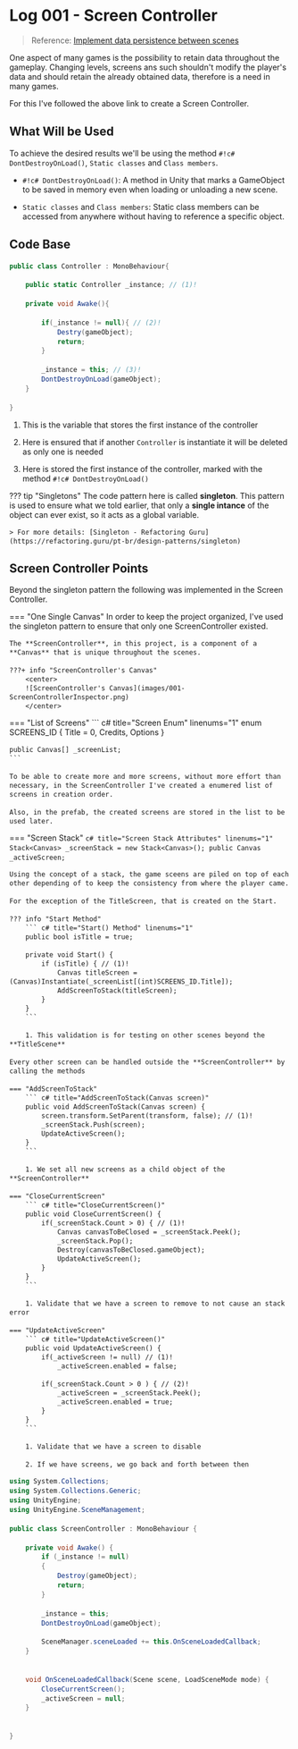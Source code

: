 # Log 001 - Screen Controller

> Reference: [Implement data persistence between scenes](https://learn.unity.com/tutorial/implement-data-persistence-between-scenes#634f8281edbc2a65c86270c5)

One aspect of many games is the possibility to retain data throughout the gameplay. Changing levels, screens ans such shouldn't modify the player's data and should retain the already obtained data, therefore is a need in many games.

For this I've followed the above link to create a Screen Controller.

## What Will be Used

To achieve the desired results we'll be using the method `#!c# DontDestroyOnLoad()`, `Static classes` and `Class members`.

- `#!c# DontDestroyOnLoad()`: A method in Unity that marks a GameObject to be saved in memory even when loading or unloading a new scene.

- `Static classes` and `Class members`: Static class members can be accessed from anywhere without having to reference a specific object.

## Code Base

``` c# title="Base of the Code" linenums="1"
public class Controller : MonoBehaviour{

    public static Controller _instance; // (1)!

    private void Awake(){

        if(_instance != null){ // (2)!
            Destry(gameObject);
            return;
        }

        _instance = this; // (3)!
        DontDestroyOnLoad(gameObject);
    }

}
```

1. This is the variable that stores the first instance of the controller

2. Here is ensured that if another `Controller` is instantiate it will be deleted as only one is needed

3. Here is stored the first instance of the controller, marked with the method `#!c# DontDestroyOnLoad()`

??? tip "Singletons"
    The code pattern here is called **singleton**. This pattern is used to ensure what we told earlier, that only a **single intance** of the object can ever exist, so it acts as a global variable.
    
    > For more details: [Singleton - Refactoring Guru](https://refactoring.guru/pt-br/design-patterns/singleton)

## Screen Controller Points

Beyond the singleton pattern the following was implemented in the Screen Controller.

=== "One Single Canvas"
    In order to keep the project organized, I've used the singleton pattern to ensure that only one ScreenController existed.

    The **ScreenController**, in this project, is a component of a **Canvas** that is unique throughout the scenes.

    ???+ info "ScreenController's Canvas"
        <center>
        ![ScreenController's Canvas](images/001-ScreenControllerInspector.png)
        </center>

=== "List of Screens"
    ``` c# title="Screen Enum" linenums="1"
    enum SCREENS_ID {   Title = 0,
                        Credits,
                        Options }

    public Canvas[] _screenList;
    ```

    To be able to create more and more screens, without more effort than necessary, in the ScreenController I've created a enumered list of screens in creation order.

    Also, in the prefab, the created screens are stored in the list to be used later.

=== "Screen Stack"
    ``` c# title="Screen Stack Attributes" linenums="1"
    Stack<Canvas> _screenStack = new Stack<Canvas>();
    public Canvas _activeScreen;
    ```

    Using the concept of a stack, the game sceens are piled on top of each other depending of to keep the consistency from where the player came.

    For the exception of the TitleScreen, that is created on the Start.

    ??? info "Start Method"
        ``` c# title="Start() Method" linenums="1"
        public bool isTitle = true;

        private void Start() {
            if (isTitle) { // (1)!
                Canvas titleScreen = (Canvas)Instantiate(_screenList[(int)SCREENS_ID.Title]);
                AddScreenToStack(titleScreen);
            }
        }
        ```
        
        1. This validation is for testing on other scenes beyond the **TitleScene**

    Every other screen can be handled outside the **ScreenController** by calling the methods

    === "AddScreenToStack"
        ``` c# title="AddScreenToStack(Canvas screen)"
        public void AddScreenToStack(Canvas screen) {
            screen.transform.SetParent(transform, false); // (1)!
            _screenStack.Push(screen);
            UpdateActiveScreen();
        }
        ```

        1. We set all new screens as a child object of the **ScreenController**

    === "CloseCurrentScreen"
        ``` c# title="CloseCurrentScreen()"
        public void CloseCurrentScreen() {
            if(_screenStack.Count > 0) { // (1)!
                Canvas canvasToBeClosed = _screenStack.Peek();
                _screenStack.Pop();
                Destroy(canvasToBeClosed.gameObject);
                UpdateActiveScreen();
            }
        }
        ```

        1. Validate that we have a screen to remove to not cause an stack error

    === "UpdateActiveScreen"
        ``` c# title="UpdateActiveScreen()"
        public void UpdateActiveScreen() {
            if(_activeScreen != null) // (1)!
                _activeScreen.enabled = false;

            if(_screenStack.Count > 0 ) { // (2)!
                _activeScreen = _screenStack.Peek();
                _activeScreen.enabled = true;
            }
        }
        ```

        1. Validate that we have a screen to disable
   
        2. If we have screens, we go back and forth between then

``` c# title="ScreenController.cs" linenums="1"
using System.Collections;
using System.Collections.Generic;
using UnityEngine;
using UnityEngine.SceneManagement;

public class ScreenController : MonoBehaviour {

    private void Awake() {
        if (_instance != null)
        {
            Destroy(gameObject);
            return;
        }

        _instance = this;
        DontDestroyOnLoad(gameObject);

        SceneManager.sceneLoaded += this.OnSceneLoadedCallback;
    }


    void OnSceneLoadedCallback(Scene scene, LoadSceneMode mode) {
        CloseCurrentScreen();
        _activeScreen = null;
    }


}
```